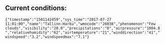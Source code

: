 ## Current conditions: 
 ``` {"timestamp":"1501142459","sys_time":"2017-07-27 11:01:00","name":"Tallinn-Harku","wmocode":"26038","phenomenon":"Few clouds","visibility":"20.0","precipitations":"0","airpressure":"1004.8","relativehumidity":"62","airtemperature":"21","winddirection":"41","windspeed":"3.2","windspeedmax":"7.1"} ```
